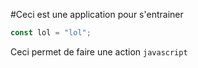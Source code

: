 #Ceci est une application pour s'entrainer

```jsx
const lol = "lol";
```

Ceci permet de faire une action `javascript`